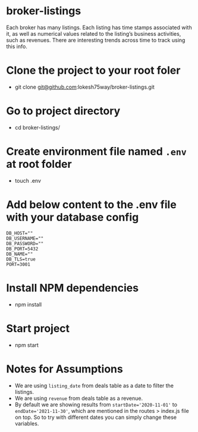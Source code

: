 # broker-listings
Each broker has many listings. Each listing has time stamps associated with it, as well as numerical values related to the listing’s business activities, such as revenues. There are interesting trends across time to track using this info.

# Clone the project to your root foler
- git clone git@github.com:lokesh75way/broker-listings.git

# Go to project directory
- cd broker-listings/

# Create environment file named `.env` at root folder
- touch .env

# Add below content to the .env file with your database config
```
DB_HOST=""
DB_USERNAME=""
DB_PASSWORD=""
DB_PORT=5432
DB_NAME=""
DB_TLS=true
PORT=3001
```

# Install NPM dependencies
- npm install

# Start project
- npm start

# Notes for Assumptions
- We are using `listing_date` from deals table as a date to filter the listings.
- We are using `revenue` from deals table as a revenue.
- By default we are showing results from `startDate='2020-11-01'` to `endDate='2021-11-30'`, which are mentioned in the routes > index.js file on top. So to try with different dates you can simply change these variables.
